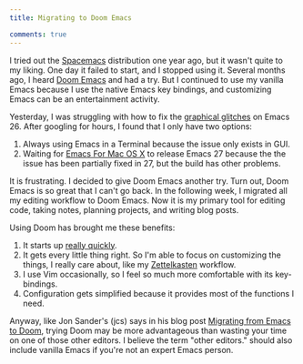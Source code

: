 ```yaml
---
title: Migrating to Doom Emacs

comments: true
---
```



I tried out the [Spacemacs] distribution one year ago, but it wasn't
quite to my liking. One day it failed to start, and I stopped using it.
Several months ago, I heard [Doom Emacs] and had a try. But I continued
to use my vanilla Emacs because I use the native Emacs key bindings, and
customizing Emacs can be an entertainment activity.

Yesterday, I was struggling with how to fix the [graphical glitches] on
Emacs 26. After googling for hours, I found that I only have two
options:

1.  Always using Emacs in a Terminal because the issue only exists in
    GUI.
2.  Waiting for [Emacs For Mac OS X] to release Emacs 27 because the
    the issue has been partially fixed in 27, but the build has other
    problems.

It is frustrating. I decided to give Doom Emacs another try. Turn out,
Doom Emacs is so great that I can't go back. In the following week, I
migrated all my editing workflow to Doom Emacs. Now it is my primary
tool for editing code, taking notes, planning projects, and writing blog
posts.

Using Doom has brought me these benefits:

1.  It starts up [really quickly].
2.  It gets every little thing right. So I'm able to focus on
    customizing the things, I really care about, like my [Zettelkasten]
    workflow.
3.  I use Vim occasionally, so I feel so much more comfortable with its
    key-bindings.
4.  Configuration gets simplified because it provides most of the
    functions I need.

Anyway, like Jon Sander's (jcs) says in his blog post [Migrating from
Emacs to Doom], trying Doom may be more advantageous than wasting your
time on one of those other editors. I believe the term "other editors."
should also include vanilla Emacs if you're not an expert Emacs person.

  [Spacemacs]: https://www.spacemacs.org
  [Doom Emacs]: https://github.com/hlissner/doom-emacs
  [graphical glitches]: https://emacs-china.org/t/topic/186
  [Emacs For Mac OS X]: https://emacsformacosx.com
  [really quickly]: https://www.reddit.com/r/emacs/comments/f3ed3r/
  [Zettelkasten]: https://en.wikipedia.org/wiki/Zettelkasten
  [Migrating from Emacs to Doom]: https://irreal.org/blog/?p=8744


